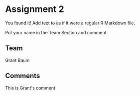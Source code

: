 # Assignment 2

You found it!  Add text to as if it were a regular R Markdown file.

Put your name in the Team Section and comment

## Team
Grant Baum

## Comments
This is Grant's comment
